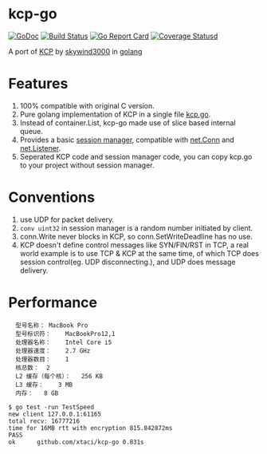 # kcp-go
[![GoDoc][1]][2] [![Build Status][3]][4] [![Go Report Card][5]][6] [![Coverage Statusd][7]][8]

[1]: https://godoc.org/github.com/xtaci/kcp-go?status.svg
[2]: https://godoc.org/github.com/xtaci/kcp-go
[3]: https://travis-ci.org/xtaci/kcp-go.svg?branch=master
[4]: https://travis-ci.org/xtaci/kcp-go
[5]: https://goreportcard.com/badge/xtaci/kcp-go
[6]: https://goreportcard.com/report/xtaci/kcp-go
[7]: https://coveralls.io/repos/github/xtaci/kcp-go/badge.svg?branch=master
[8]: https://coveralls.io/github/xtaci/kcp-go?branch=master

A port of [KCP](https://github.com/skywind3000/kcp) by [skywind3000](https://github.com/skywind3000) in [golang](https://golang.org/)

# Features
1. 100% compatible with original C version.
2. Pure golang implementation of KCP in a single file [kcp.go](https://github.com/xtaci/kcp-go/blob/master/kcp.go).
2. Instead of container.List, kcp-go made use of slice based internal queue. 
3. Provides a basic [session manager](https://github.com/xtaci/kcp-go/blob/master/sess.go), compatible with [net.Conn](https://golang.org/pkg/net/#Conn) and [net.Listener](https://golang.org/pkg/net/#Listener).
4. Seperated KCP code and session manager code, you can copy kcp.go to your project without session manager.


# Conventions
1. use UDP for packet delivery.
2. ```conv uint32``` in session manager is a random number initiated by client.
3. conn.Write never blocks in KCP, so conn.SetWriteDeadline has no use.
4. KCP doesn't define control messages like SYN/FIN/RST in TCP, a real world example is to use TCP & KCP at the same time, of which TCP does session control(eg. UDP disconnecting.), and UDP does message delivery.

# Performance
```
  型号名称：	MacBook Pro
  型号标识符：	MacBookPro12,1
  处理器名称：	Intel Core i5
  处理器速度：	2.7 GHz
  处理器数目：	1
  核总数：	2
  L2 缓存（每个核）：	256 KB
  L3 缓存：	3 MB
  内存：	8 GB
```
```
$ go test -run TestSpeed
new client 127.0.0.1:61165
total recv: 16777216
time for 16MB rtt with encryption 815.842872ms
PASS
ok  	github.com/xtaci/kcp-go	0.831s
```
